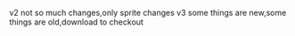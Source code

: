 v2 not so much changes,only sprite changes
v3 some things are new,some things are old,download to checkout
